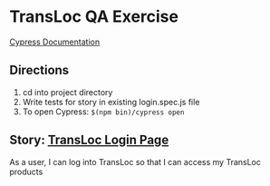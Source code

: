# TransLoc QA Exercise
[Cypress Documentation](https://docs.cypress.io/api/api/table-of-contents.html)

## Directions
1. cd into project directory
2. Write tests for story in existing login.spec.js file
3. To open Cypress: `$(npm bin)/cypress open`

## Story: [TransLoc Login Page](https://login.transloc.com/)
As a user, I can log into TransLoc so that I can access my TransLoc products
